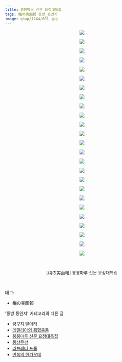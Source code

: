 ```yaml
---
title: 붕붕마루 신문 요정대특집
tags: 梅の実画報 동방_동인지
image: ghap/1244/001.jpg
---
```

<div class="article">
<p style="text-align: center; clear: none; float: none;"><img src="{{ site.nasurl }}/ghap/1244/001.jpg"/></p>
<p style="text-align: center; clear: none; float: none;"><img src="{{ site.nasurl }}/ghap/1244/002.jpg"/></p>
<p style="text-align: center; clear: none; float: none;"><img src="{{ site.nasurl }}/ghap/1244/003.jpg"/></p>
<p style="text-align: center; clear: none; float: none;"><img src="{{ site.nasurl }}/ghap/1244/004.jpg"/></p>
<p style="text-align: center; clear: none; float: none;"><img src="{{ site.nasurl }}/ghap/1244/005.jpg"/></p>
<p style="text-align: center; clear: none; float: none;"><img src="{{ site.nasurl }}/ghap/1244/006.jpg"/></p>
<p style="text-align: center; clear: none; float: none;"><img src="{{ site.nasurl }}/ghap/1244/007.jpg"/></p>
<p style="text-align: center; clear: none; float: none;"><img src="{{ site.nasurl }}/ghap/1244/008.jpg"/></p>
<p style="text-align: center; clear: none; float: none;"><img src="{{ site.nasurl }}/ghap/1244/009.jpg"/></p>
<p style="text-align: center; clear: none; float: none;"><img src="{{ site.nasurl }}/ghap/1244/010.jpg"/></p>
<p style="text-align: center; clear: none; float: none;"><img src="{{ site.nasurl }}/ghap/1244/011.jpg"/></p>
<p style="text-align: center; clear: none; float: none;"><img src="{{ site.nasurl }}/ghap/1244/012.jpg"/></p>
<p style="text-align: center; clear: none; float: none;"><img src="{{ site.nasurl }}/ghap/1244/013.jpg"/></p>
<p style="text-align: center; clear: none; float: none;"><img src="{{ site.nasurl }}/ghap/1244/014.jpg"/></p>
<p style="text-align: center; clear: none; float: none;"><img src="{{ site.nasurl }}/ghap/1244/015.jpg"/></p>
<p style="text-align: center; clear: none; float: none;"><img src="{{ site.nasurl }}/ghap/1244/016.jpg"/></p>
<p style="text-align: center; clear: none; float: none;"><img src="{{ site.nasurl }}/ghap/1244/017.jpg"/></p>
<p style="text-align: center; clear: none; float: none;"><img src="{{ site.nasurl }}/ghap/1244/018.jpg"/></p>
<p style="text-align: center; clear: none; float: none;"><img src="{{ site.nasurl }}/ghap/1244/019.jpg"/></p>
<p style="text-align: center; clear: none; float: none;"><img src="{{ site.nasurl }}/ghap/1244/020.jpg"/></p>
<p style="text-align: center; clear: none; float: none;"><img src="{{ site.nasurl }}/ghap/1244/021.jpg"/></p>
<p style="text-align: center; clear: none; float: none;"><img src="{{ site.nasurl }}/ghap/1244/022.jpg"/></p>
<p style="text-align: center; clear: none; float: none;"><img src="{{ site.nasurl }}/ghap/1244/023.jpg"/></p>
<p style="text-align: center; clear: none; float: none;"><img src="{{ site.nasurl }}/ghap/1244/024.jpg"/></p>
<p style="text-align: center; clear: none; float: none;"><img src="{{ site.nasurl }}/ghap/1244/025.jpg"/></p>
<p style="text-align: center; clear: none; float: none;"><br/></p>
<p style="text-align: center; clear: none; float: none;">[梅の実画報] 붕붕마루 신문 요정대특집</p>
<p><br/></p>
</div><div class="tagTrail">
<p>태그: </p>
<ul>
<li>梅の実画報</li>
</ul>
</div><div class="another">
<p>'동방 동인지' 카테고리의 다른 글</p>
<ul>
<li><a href="/2016-07-30-ghap_1247">꿈꾸지 말아라</a></li>
<li><a href="/2016-07-30-ghap_1245">레밀리아의 흡혈충동</a></li>
<li><a href="/2016-07-30-ghap_1244">붕붕마루 신문 요정대특집</a></li>
<li><a href="/2016-07-30-ghap_1243">몽상무쌍</a></li>
<li><a href="/2016-07-30-ghap_1242">러브레터 프롬</a></li>
<li><a href="/2016-07-30-ghap_1241">반쪽의 한가운데</a></li>
</ul>
</div><div class="cb_module cb_fluid">
<div class="cb_wrt cb_profile">
</div><!-- commentList close -->
</div>